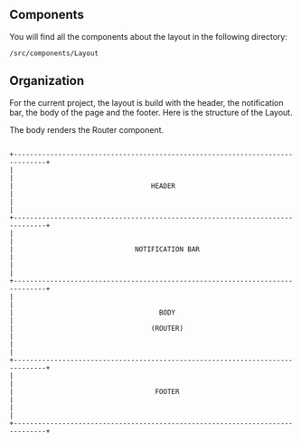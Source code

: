 ## Components

You will find all the components about the layout in the following directory:
````
/src/components/Layout
````

## Organization

For the current project, the layout is build with the header, the notification bar, the body of the page and the footer.
Here is the structure of the Layout.

The body renders the Router component.
````

+------------------------------------------------------------------------------+
|                                                                              | 
|                                  HEADER                                      | 
|                                                                              | 
+------------------------------------------------------------------------------+
|                                                                              | 
|                              NOTIFICATION BAR                                | 
|                                                                              | 
+------------------------------------------------------------------------------+
|                                                                              | 
|                                    BODY                                      | 
|                                  (ROUTER)                                    | 
|                                                                              | 
+------------------------------------------------------------------------------+
|                                                                              | 
|                                   FOOTER                                     | 
|                                                                              | 
+------------------------------------------------------------------------------+

````